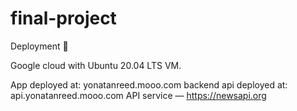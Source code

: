 # final-project


Deployment 🔵

Google cloud with Ubuntu 20.04 LTS VM.

App deployed at: yonatanreed.mooo.com
backend api deployed at: api.yonatanreed.mooo.com
API service — https://newsapi.org
